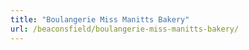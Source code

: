 ```yaml
---
title: "Boulangerie Miss Manitts Bakery"
url: /beaconsfield/boulangerie-miss-manitts-bakery/
---
```

